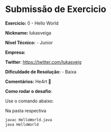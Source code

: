 # Submissão de Exercicio

**Exercicio:** 0 - Hello World

**Nickname:** lukasveiga

**Nível Técnico:** - Junior

**Empresa:**

**Twitter**: https://twitter.com/lukasveig

**Dificuldade de Resolução:** - Baixa

**Comentários:** He4rt 💜

**Como rodar o desafio**:

Use o comando abaixo:

Na pasta respectiva

```bash
javac HelloWorld.java
java HelloWorld
```

